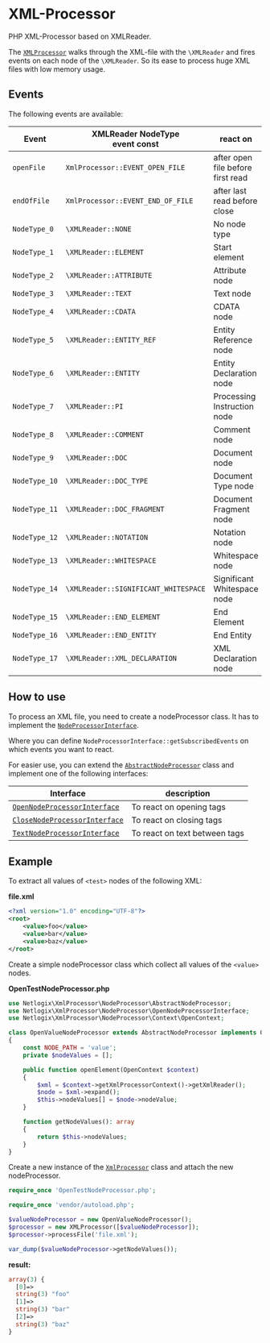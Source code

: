# XML-Processor

PHP XML-Processor based on XMLReader.

The [`XMLProcessor`] walks through the XML-file with the `\XMLReader` and fires events on each node of the `\XMLReader`.
So its ease to process huge XML files with low memory usage.

## Events

The following events are available:

| Event         | XMLReader NodeType<br>event const    | react on                          | callback arguments       |
|---------------|--------------------------------------|-----------------------------------|--------------------------|
| `openFile`    | `XmlProcessor::EVENT_OPEN_FILE`      | after open file before first read | [`NodeProcessorContext`] |
| `endOfFile`   | `XmlProcessor::EVENT_END_OF_FILE`    | after last read before close      | [`NodeProcessorContext`] |
| `NodeType_0`  | `\XMLReader::NONE`                   | No node type                      | [`NodeProcessorContext`] |
| `NodeType_1`  | `\XMLReader::ELEMENT`                | Start element                     | [`OpenContext`]          |
| `NodeType_2`  | `\XMLReader::ATTRIBUTE`              | Attribute node                    | [`NodeProcessorContext`] |
| `NodeType_3`  | `\XMLReader::TEXT`                   | Text node                         | [`TextContext`]          |
| `NodeType_4`  | `\XMLReader::CDATA`                  | CDATA node                        | [`NodeProcessorContext`] |
| `NodeType_5`  | `\XMLReader::ENTITY_REF`             | Entity Reference node             | [`NodeProcessorContext`] |
| `NodeType_6`  | `\XMLReader::ENTITY`                 | Entity Declaration node           | [`NodeProcessorContext`] |
| `NodeType_7`  | `\XMLReader::PI`                     | Processing Instruction node       | [`NodeProcessorContext`] |
| `NodeType_8`  | `\XMLReader::COMMENT`                | Comment node                      | [`NodeProcessorContext`] |
| `NodeType_9`  | `\XMLReader::DOC`                    | Document node                     | [`NodeProcessorContext`] |
| `NodeType_10` | `\XMLReader::DOC_TYPE`               | Document Type node                | [`NodeProcessorContext`] |
| `NodeType_11` | `\XMLReader::DOC_FRAGMENT`           | Document Fragment node            | [`NodeProcessorContext`] |
| `NodeType_12` | `\XMLReader::NOTATION`               | Notation node                     | [`NodeProcessorContext`] |
| `NodeType_13` | `\XMLReader::WHITESPACE`             | Whitespace node                   | [`NodeProcessorContext`] |
| `NodeType_14` | `\XMLReader::SIGNIFICANT_WHITESPACE` | Significant Whitespace node       | [`NodeProcessorContext`] |
| `NodeType_15` | `\XMLReader::END_ELEMENT`            | End Element                       | [`CloseContext`]         |
| `NodeType_16` | `\XMLReader::END_ENTITY`             | End Entity                        | [`NodeProcessorContext`] |
| `NodeType_17` | `\XMLReader::XML_DECLARATION`        | XML Declaration node              | [`NodeProcessorContext`] |

## How to use

To process an XML file, you need to create a nodeProcessor class.
It has to implement the [`NodeProcessorInterface`].

Where you can define `NodeProcessorInterface::getSubscribedEvents` on which events you want to react.

For easier use, you can extend the [`AbstractNodeProcessor`] class and implement one of the following interfaces:

| Interface                       | description                   |
|---------------------------------|-------------------------------|
| [`OpenNodeProcessorInterface`]  | To react on opening tags      |
| [`CloseNodeProcessorInterface`] | To react on closing tags      |
| [`TextNodeProcessorInterface`]  | To react on text between tags |

## Example

To extract all values of `<test>` nodes of the following XML:

**file.xml**

```xml
<?xml version="1.0" encoding="UTF-8"?>
<root>
    <value>foo</value>
    <value>bar</value>
    <value>baz</value>
</root>
```

Create a simple nodeProcessor class which collect all values of the `<value>` nodes.

**OpenTestNodeProcessor.php**

```php
use Netlogix\XmlProcessor\NodeProcessor\AbstractNodeProcessor;
use Netlogix\XmlProcessor\NodeProcessor\OpenNodeProcessorInterface;
use Netlogix\XmlProcessor\NodeProcessor\Context\OpenContext;

class OpenValueNodeProcessor extends AbstractNodeProcessor implements OpenNodeProcessorInterface
{
    const NODE_PATH = 'value';
    private $nodeValues = [];

    public function openElement(OpenContext $context)
    {
        $xml = $context->getXmlProcessorContext()->getXmlReader();
        $node = $xml->expand();
        $this->nodeValues[] = $node->nodeValue;
    }

    function getNodeValues(): array
    {
        return $this->nodeValues;
    }
}
```

Create a new instance of the [`XmlProcessor`] class and attach the new nodeProcessor.

```php
require_once 'OpenTestNodeProcessor.php';

require_once 'vendor/autoload.php';

$valueNodeProcessor = new OpenValueNodeProcessor();
$processor = new XMLProcessor([$valueNodeProcessor]);
$processor->processFile('file.xml');

var_dump($valueNodeProcessor->getNodeValues());
```

**result:**

```php
array(3) {
  [0]=>
  string(3) "foo"
  [1]=>
  string(3) "bar"
  [2]=>
  string(3) "baz"
}
```

[`XmlProcessor`]: src/XmlProcessor.php

[`NodeProcessorInterface`]: src/NodeProcessor/NodeProcessorInterface.php

[`AbstractNodeProcessor`]: src/NodeProcessor/AbstractNodeProcessor.php

[`OpenNodeProcessorInterface`]: src/NodeProcessor/OpenNodeProcessorInterface.php

[`CloseNodeProcessorInterface`]: src/NodeProcessor/CloseNodeProcessorInterface.php

[`TextNodeProcessorInterface`]: src/NodeProcessor/TextNodeProcessorInterface.php

[`NodeProcessorContext`]: src/NodeProcessor/Context/NodeProcessorContext.php

[`OpenContext]: src/NodeProcessor/Context/OpenContext.php

[`TextContext`]: src/NodeProcessor/Context/TextContext.php

[`CloseContext`]: src/NodeProcessor/Context/CloseContext.php